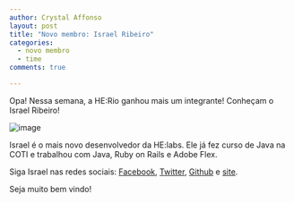 ```yaml
---
author: Crystal Affonso
layout: post
title: "Novo membro: Israel Ribeiro"
categories:
  - novo membro
  - time
comments: true

---
```


Opa! Nessa semana, a HE:Rio ganhou mais um integrante! Conheçam o Israel Ribeiro!

<!--more-->

![image](/blog/images/posts/2013-09-27/israel.jpg)

Israel é o mais novo desenvolvedor da HE:labs. Ele já fez curso de Java na COTI e trabalhou com Java, Ruby on Rails e Adobe Flex.

Siga Israel nas redes sociais: [Facebook](https://www.facebook.com/israveri), [Twitter](https://twitter.com/israveri), [Github](https://github.com/israveri) e [site](http://israveri.github.io/).

Seja muito bem vindo!
